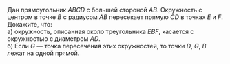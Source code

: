 Дан прямоугольник $ABCD$ с большей стороной $AB$. Окружность с центром в точке $B$ с радиусом $AB$ пересекает прямую $CD$ в точках $E$ и $F$. Докажите, что:
<br>
а) окружность, описанная около треугольника $EBF$, касается с окружностью с диаметром $AD$.
<br>
б) Если $G$ — точка пересечения этих окружностей, то точки $D$, $G$, $B$ лежат на одной прямой.